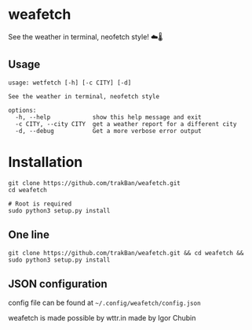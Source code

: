 # weafetch
See the weather in terminal, neofetch style! ☁️🌡️

## Usage
```
usage: wetfetch [-h] [-c CITY] [-d]

See the weather in terminal, neofetch style

options:
  -h, --help            show this help message and exit
  -c CITY, --city CITY  get a weather report for a different city
  -d, --debug           Get a more verbose error output
```

# Installation

```
git clone https://github.com/trakBan/weafetch.git
cd weafetch

# Root is required
sudo python3 setup.py install
```

## One line
```git clone https://github.com/trakBan/weafetch.git && cd weafetch && sudo python3 setup.py install```


## JSON configuration

config file can be found at ```~/.config/weafetch/config.json```




weafetch is made possible by wttr.in made by Igor Chubin